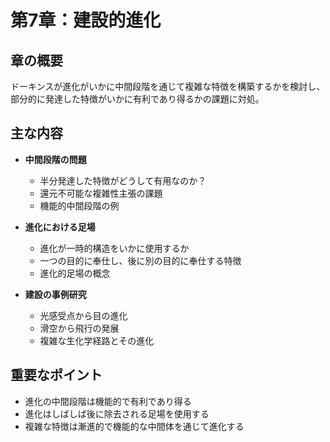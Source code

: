 # 第7章：建設的進化

## 章の概要
ドーキンスが進化がいかに中間段階を通じて複雑な特徴を構築するかを検討し、部分的に発達した特徴がいかに有利であり得るかの課題に対処。

## 主な内容
- **中間段階の問題**
  - 半分発達した特徴がどうして有用なのか？
  - 還元不可能な複雑性主張の課題
  - 機能的中間段階の例

- **進化における足場**
  - 進化が一時的構造をいかに使用するか
  - 一つの目的に奉仕し、後に別の目的に奉仕する特徴
  - 進化的足場の概念

- **建設の事例研究**
  - 光感受点から目の進化
  - 滑空から飛行の発展
  - 複雑な生化学経路とその進化

## 重要なポイント
- 進化の中間段階は機能的で有利であり得る
- 進化はしばしば後に除去される足場を使用する
- 複雑な特徴は漸進的で機能的な中間体を通じて進化する